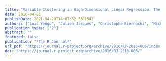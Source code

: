 ```yaml
---
title: "Variable Clustering in High-Dimensional Linear Regression: The R Package"
date: 2016-04-01
publishDate: 2021-04-29T14:07:52.569154Z
authors: ["Loïc Yengo", "Julien Jacques", "Christophe Biernacki", "Mickaël Canouil"]
publication_types: ["2"]
abstract: ""
featured: false
publication: "*The R Journal*"
url_pdf: "https://journal.r-project.org/archive/2016/RJ-2016-006/index.html"
doi: "https://journal.r-project.org/archive/2016/RJ-2016-006/"
---
```


